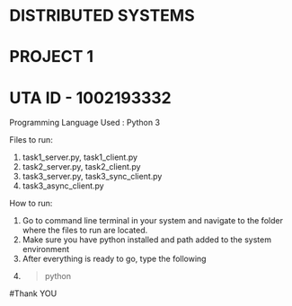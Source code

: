 # DISTRIBUTED SYSTEMS
# PROJECT 1
# UTA ID - 1002193332
Programming Language Used : Python 3

Files to run:
1. task1_server.py, task1_client.py
2. task2_server.py, task2_client.py
3. task3_server.py, task3_sync_client.py
4. task3_async_client.py

How to run:
1. Go to command line terminal in your system and navigate to the folder where the files to run are located.
2. Make sure you have python installed and path added to the system environment
3. After everything is ready to go, type the following
4. > python <each file name in order>

#Thank YOU
